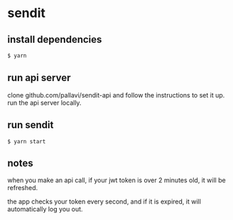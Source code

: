 # sendit

## install dependencies
```sh
$ yarn
```

## run api server
clone github.com/pallavi/sendit-api and follow the instructions to set it up. 
run the api server locally.

## run sendit
```
$ yarn start
```

## notes
when you make an api call, if your jwt token is over 2 minutes old, it will be refreshed.

the app checks your token every second, and if it is expired, it will automatically log you out.